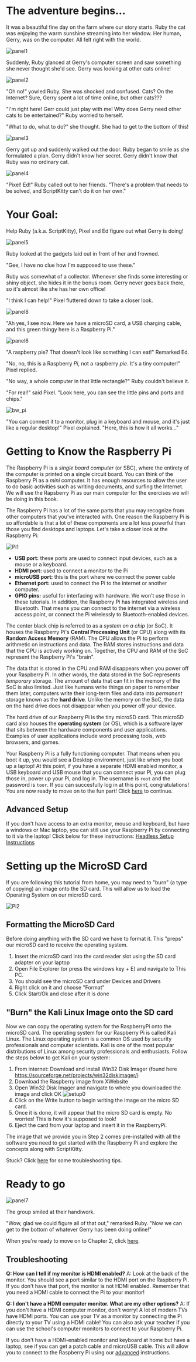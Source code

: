 # The adventure begins...

It was a beautiful fine day on the farm where our story starts. Ruby the cat 
was enjoying the warm sunshine streaming into her window. Her human, Gerry, 
was on the computer. All felt right with the world. 

![panel1](http://www.suzannejmatthews.com/images/aosk/chapter1/panel1.PNG)

Suddenly, Ruby glanced at Gerry's computer screen and saw something she never thought she'd see.
Gerry was looking at other cats online!

![panel2](http://www.suzannejmatthews.com/images/aosk/chapter1/panel2.PNG)

"Oh no!" yowled Ruby. She was shocked and confused. Cats? On the Internet? Sure, Gerry spent a lot of time online,
but other cats???

"I'm right here! Gerr could just play with me! Why does Gerry need other cats to be entertained?" Ruby worried to herself.

"What to do, what to do?" she thought. She had to get to the bottom of this!

![panel3](http://www.suzannejmatthews.com/images/aosk/chapter1/panel3.PNG)

Gerry got up and suddenly walked out the door. Ruby began to smile as she formulated a plan. Gerry didn't know 
her secret. Gerry didn't know that Ruby was no ordinary cat.

![panel4](http://www.suzannejmatthews.com/images/aosk/chapter1/panel4.PNG)

"Pixel! Ed!" Ruby called out to her friends. "There's a problem that needs to be solved,
and ScriptKitty can't do it on her own."

# Your Goal:

Help Ruby (a.k.a. ScriptKitty), Pixel and Ed figure out what Gerry is doing!

![panel5](http://www.suzannejmatthews.com/images/aosk/chapter1/panel5.PNG)

Ruby looked at the gadgets laid out in front of her and frowned.

"Gee, I have no clue how I'm supposed to use these."

Ruby was somewhat of a collector. Whenever she finds some interesting or shiny object,
she hides it in the bonus room. Gerry never goes back there, so it's almost like she
has her own office!

"I think I can help!" Pixel fluttered down to take a closer look.

![panel8](http://www.suzannejmatthews.com/images/aosk/chapter1/panel8.PNG)

"Ah yes, I see now. Here we have a microSD card, a USB charging cable, and
this green thingy here is a Raspberry Pi."

![panel6](http://www.suzannejmatthews.com/images/aosk/chapter1/panel6.PNG)

"A raspberry pie? That doesn't look like something I can eat!" Remarked Ed.

"No, no, this is a Raspberry _Pi_, not a raspberry _pie_. It's a tiny computer!" Pixel replied.

"No way, a whole computer in that little rectangle?" Ruby couldn't believe it.

"For real!" said Pixel. "Look here, you can see the little pins and ports and chips."

![bw_pi](http://www.suzannejmatthews.com/images/aosk/chapter1/bw_pi.PNG)

"You can connect it to a monitor, plug in a keyboard and mouse, and it's just like a regular desktop!" Pixel explained.
"Here, this is how it all works..."

# Getting to Know the Raspberry Pi

The Raspberry Pi is a _single board computer_ \(or SBC\), where the entirety of the computer is printed on 
a single circuit board. You can think of the Raspberry Pi as a _mini_ computer. It has enough resources to 
allow the user to do basic activities such as writing documents, and surfing the Internet.  We will use 
the Rapsberry Pi as our main computer for the exercises we will be doing in this book. 

The Raspberry Pi has a lot of the same parts that you may recognize from other computers that you've 
interacted with. One reason the Raspberry Pi is so affordable is that a lot of these components are a lot 
less powerful than those you find desktops and laptops. Let's take a closer look at the Raspberry Pi:

![Pi1](http://www.suzannejmatthews.com/images/aosk/chapter1/PiBoard.jpg)

* **USB port:** these ports are used to connect input devices, such as a mouse or a keyboard.
* **HDMI port:**  used to connect a monitor to the Pi
* **microUSB port:** this is the port where we connect the power cable
* **Ethernet port:** used to connect the Pi to the internet or another computer. 
* **GPIO pins:** useful for interfacing with hardware. We won't use those in these tutorials.
In addition, the Raspberry Pi has integrated wireless and Bluetooth. That means you can connect to the 
internet via a wireless access point, or connect the Pi wirelessly to Bluetooth-enabled devices.

The center black chip is referred to as a _system on a chip_ (or SoC). It houses the Raspberry Pi's 
**Central Processing Unit** (or CPU) along with its **Random Access Memory** (RAM). The CPU allows the 
Pi to perform arithmetic on instructions and data. The RAM stores instructions and data that the CPU 
is actively working on. Together, the CPU and RAM of the SoC represent the Raspberry Pi's "brain".

The data that is stored in the CPU and RAM disappears when you power off your Raspberry Pi. In other 
words, the data stored in the SoC represents _temporary_ storage. The amount of data that can fit 
in the memory of the SoC is also limited. Just like humans write things on paper to remember them later, 
computers write their long-term files and data into _permanent_ storage known as the **hard 
drive**. Unlike the memory on the SoC, the data on the hard drive does not disappear when you power off
your device.

The hard drive of our Raspberry Pi is the tiny microSD card. This microSD card also houses the 
**operating system** (or OS), which is a software layer that sits between the hardware components and 
user applications. Examples of user applications include word processing tools, web browsers, 
and games.  


Your Raspberry Pi is a fully functioning computer. That means when you boot it up, you would see a Desktop
environment, just like when you boot up a laptop! At this point, if you have a separate HDMI enabled monitor, 
a USB keyboard and USB mouse that you can connect your Pi, you can plug those in, power up your Pi, and 
log in. The username is `root` and the password is `toor`.
If you can succesfully log in at this point,
congratulations! You are now ready to move on to the fun part! Click [here](#ready-to-go) to continue. 

## Advanced Setup
If you don't have access to an extra monitor, mouse and keyboard, but have a windows or 
Mac laptop, you can still use your Raspberry Pi by connecting to it via the 
laptop! Click below for these instructions:
[Headless Setup Instructions](headlessSetup.md)

# Setting up the MicroSD Card
If you are following this tutorial from home, you may need to "burn" (a type of 
copying) an image onto the SD card. This will allow us to load the Operating 
System on our microSD card.

![Pi2](http://www.suzannejmatthews.com/images/aosk/chapter1/PiBoard2.jpg)

## Formatting the MicroSD Card

Before doing anything with the SD card we have to format it. This "preps" our microSD card to receive
the operating system. 

1. Insert the microSD card into the card reader slot using the SD card adapter on your laptop
2. Open File Explorer (or press the windows key + E) and navigate to This PC. 
3. You should see the microSD card under Devices and Drivers
4. Right click on it and choose "Format"
5. Click Start/Ok and close after it is done

## "Burn" the Kali Linux Image onto the SD card
Now we can copy the operating system for the RaspberryPi onto the microSD card. The operating system 
for our Raspberry Pi is called Kali Linux. The Linux operating system is a common OS used by 
security professionals and computer scientists. Kali is one of the most popular distributions of 
Linux among security professionals and enthusiasts. Follow the steps below to get Kali on your 
system:

1. From internet: Download and install Win32 Disk Imager (found here https://sourceforge.net/projects/win32diskimager/) 
2. Download the Raspberry image from  XWebsite
3. Open Win32 Disk Imager and navigate to where you downloaded the image and click OK
![setup0](http://www.suzannejmatthews.com/images/aosk/chapter1/setup0.png)
4. Click on the Write button to begin writing the image on the micro SD card.
5. Once it is done, it will appear that the micro SD card is empty. No worries! This is how it's supposed to look!
6. Eject the card from your laptop and insert it in the RaspberryPi.


The image that we provide you in Step 2 comes pre-installed with all the software you need to get started with 
the Raspberry Pi and explore the concepts along with ScriptKitty.

Stuck? Click [here](#troubleshooting) for some troubleshooting tips.


# Ready to go

![panel7](http://www.suzannejmatthews.com/images/aosk/chapter1/panel7.PNG)

The group smiled at their handiwork.

"Wow, glad we could figure all of that out," remarked Ruby.
"Now we can get to the bottom of whatever Gerry has been doing online!"

When you're ready to move on to Chapter 2, click [here](chapter2.md).


## Troubleshooting

**Q: How can I tell if my monitor is HDMI enabled?**
A: Look at the back of the monitor. You should see a port similar to the HDMI port on the Raspberry Pi.
If you don't have that port, the monitor is not HDMI enabled. Remember that you need a HDMI cable to 
connect the Pi to your monitor!

**Q: I don't have a HDMI computer monitor. What are my other options?**
A: If you don't have a HDMI computer monitor, don't worry! A lot of modern TVs have HDMI ports. You 
can use your TV as a monitor by connecting the Pi directly to your TV using a 
HDMI cable! You can also ask your teacher if you can use the school's computer 
monitors to connect to your Raspberry Pi.

If you don't have a HDMI-enabled monitor and keyboard at home but have a laptop, 
see if you can get a patch cable and microUSB cable. This will allow you to 
connect to the Raspberry Pi using our [advanced](headlessSetup.md) instructions. 


